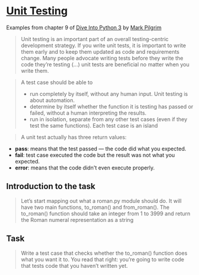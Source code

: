 # [Unit Testing]
Examples from chapter 9 of [Dive Into Python 3] by [Mark Pilgrim]

>Unit testing is an important part of an overall testing-centric development strategy. If you write unit tests, it is important to write them early and to keep them updated as code and requirements change. Many people advocate writing tests before they write the code they’re testing (...) unit tests are beneficial no matter when you write them.

>A test case should be able to
>- run completely by itself, without any human input. Unit testing is about automation.
>- determine by itself whether the function it is testing has passed or failed, without a human interpreting the results.
>- run in isolation, separate from any other test cases (even if they test the same functions). Each test case is an island

>A unit test actually has three return values:
- **pass**: means that the test passed — the code did what you expected.
- **fail**: test case executed the code but the result was not what you expected.
- **error**: means that the code didn't even execute properly.

## Introduction to the task
>Let’s start mapping out what a roman.py module should do. It will have two main functions, to_roman() and from_roman(). The to_roman() function should take an integer from 1 to 3999 and return the Roman numeral representation as a string

## Task
>Write a test case that checks whether the to_roman() function does what you want it to. You read that right: you’re going to write code that tests code that you haven’t written yet.


[Unit Testing]: http://www.diveintopython3.net/unit-testing.html
[Dive Into Python 3]: http://www.diveintopython3.net/
[Mark Pilgrim]: https://github.com/diveintomark

